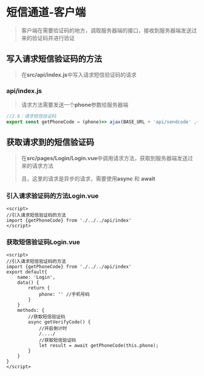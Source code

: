 # 短信通道-客户端

> 客户端在需要验证码的地方，调取服务器端的接口，接收到服务器端发送过来的验证码并进行验证

## 写入请求短信验证码的方法

> 在**src/api/index.js**中写入请求短信验证码的请求

### api/index.js

> 请求方法需要发送一个**phone**参数给服务器端

```javascript
//2.6：请求短信验证码
export const getPhoneCode = (phone)=> ajax(BASE_URL + 'api/sendcode' ,{phone});
```

## 获取请求到的短信验证码

> 在**src/pages/Login/Login.vue**中调用请求方法，获取到服务器端发送过来的请求方法
>
> 且，这里的请求是异步的请求，需要使用**async** 和 **await**

### 引入请求验证码的方法**Login.vue**

```vue
<script>
//引入请求短信验证码的方法
import {getPhoneCode} from './../../api/index'
</script>
```

### 获取短信验证码**Login.vue**

```vue
<script>
//引入请求短信验证码的方法
import {getPhoneCode} from './../../api/index'
export default{
    name: 'Login',
    data() {
        return {
            phone: '' //手机号码
        }
    }
    methods: {
		//获取短信验证码
       	async getVerifyCode() {
            //开启倒计时
            /..../
            //获取短信验证码
            let result = await getPhoneCode(this.phone);
        }
    }
}
</script>
```

